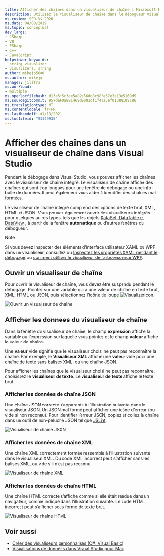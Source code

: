 ```yaml
---
title: Afficher des chaînes dans un visualiseur de chaîne | Microsoft Docs
description: Utilisez le visualiseur de chaîne dans le débogueur Visual Studio pour afficher les chaînes de texte, XML, HTML et JSON. Vous pouvez afficher d’autres types d’objets, notamment DataSet et DataTable.
ms.custom: SEO-VS-2020
ms.date: 04/08/2019
ms.topic: conceptual
dev_langs:
- CSharp
- VB
- FSharp
- C++
- JavaScript
helpviewer_keywords:
- string visualizer
- visualizers, string
author: mikejo5000
ms.author: mikejo
manager: jillfra
ms.workload:
- multiple
ms.openlocfilehash: d13e5f5c3ee5a82a56dd8c98fa37e3e13e5169d5
ms.sourcegitcommit: 957da60a881469d9001df1f4ba3ef01388109c86
ms.translationtype: MT
ms.contentlocale: fr-FR
ms.lasthandoff: 01/13/2021
ms.locfileid: "98149935"
---
```

# <a name="view-strings-in-a-string-visualizer-in-visual-studio"></a>Afficher des chaînes dans un visualiseur de chaîne dans Visual Studio

Pendant le débogage dans Visual Studio, vous pouvez afficher les chaînes avec le visualiseur de chaîne intégré. Le visualiseur de chaîne affiche des chaînes qui sont trop longues pour une fenêtre de débogage ou une info-bulle de données. Il peut également vous aider à identifier des chaînes mal formées.

Le visualiseur de chaîne intégré comprend des options de texte brut, XML, HTML et JSON. Vous pouvez également ouvrir des visualiseurs intégrés pour quelques autres types, tels que les objets [DataSet, DataTable et DataView](../debugger/dataset-visualizer-dialog-box.md) , à partir de la fenêtre **automatique** ou d’autres fenêtres du débogueur.

> [!NOTE]
> Si vous devez inspecter des éléments d’interface utilisateur XAML ou WPF dans un visualiseur, consultez ou [Inspectez les propriétés XAML pendant le débogage](../xaml-tools/inspect-xaml-properties-while-debugging.md) ou [comment utiliser le visualiseur de l’arborescence WPF](../debugger/how-to-use-the-wpf-tree-visualizer.md).

## <a name="open-a-string-visualizer"></a>Ouvrir un visualiseur de chaîne

Pour ouvrir le visualiseur de chaîne, vous devez être suspendu pendant le débogage. Pointez sur une variable qui a une valeur de chaîne en texte brut, XML, HTML ou JSON, puis sélectionnez l’icône de loupe ![VisualizerIcon](../debugger/media/dbg-tips-visualizer-icon.png "Icône de visualiseur").

![Ouvrir un visualiseur de chaîne](../debugger/media/dbg-tips-string-visualizers.png "Visualiseur de chaîne ouvert")

## <a name="view-string-visualizer-data"></a>Afficher les données du visualiseur de chaîne

Dans la fenêtre du visualiseur de chaîne, le champ **expression** affiche la variable ou l’expression sur laquelle vous pointez et le champ **valeur** affiche la valeur de chaîne.

Une **valeur** vide signifie que le visualiseur choisi ne peut pas reconnaître la chaîne. Par exemple, le **Visualiseur XML** affiche une **valeur** vide pour une chaîne de texte sans balises XML, ou une chaîne JSON.

Pour afficher les chaînes que le visualiseur choisi ne peut pas reconnaître, choisissez le **visualiseur de texte**. Le **visualiseur de texte** affiche le texte brut.

### <a name="view-json-string-data"></a>Afficher les données de chaîne JSON

Une chaîne JSON correcte s’apparente à l’illustration suivante dans le visualiseur JSON. Un JSON mal formé peut afficher une icône d’erreur (ou vide si non reconnu). Pour identifier l’erreur JSON, copiez et collez la chaîne dans un outil de non-peluche JSON tel que [JSLint](https://www.jslint.com/).

![Visualiseur de chaîne JSON](../debugger/media/dbg-tips-string-visualizer-json.png "Visualiseur de chaîne JSON")

### <a name="view-xml-string-data"></a>Afficher les données de chaîne XML

Une chaîne XML correctement formée ressemble à l’illustration suivante dans le visualiseur XML. Du code XML incorrect peut s’afficher sans les balises XML, ou vide s’il n’est pas reconnu.

![Visualiseur de chaîne XML](../debugger/media/dbg-string-visualizers-xml.png "Visualiseur de chaîne XML")

### <a name="view-html-string-data"></a>Afficher les données de chaîne HTML

Une chaîne HTML correcte s’affiche comme si elle était rendue dans un navigateur, comme indiqué dans l’illustration suivante. Le code HTML incorrect peut s’afficher sous forme de texte brut.

![Visualiseur de chaîne HTML](../debugger/media/dbg-string-visualizers-html.png "Visualiseur de chaîne HTML")

## <a name="see-also"></a>Voir aussi

- [Créer des visualiseurs personnalisés (C#, Visual Basic)](../debugger/create-custom-visualizers-of-data.md)
- [Visualisations de données dans Visual Studio pour Mac](/visualstudio/mac/data-visualizations)
